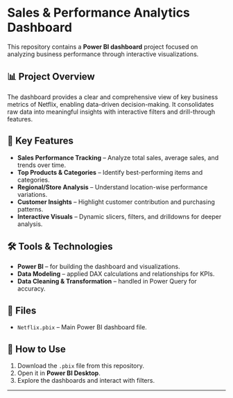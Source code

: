 # Sales & Performance Analytics Dashboard

This repository contains a **Power BI dashboard** project focused on analyzing business performance through interactive visualizations. 

## 📊 Project Overview
The dashboard provides a clear and comprehensive view of key business metrics of Netflix, enabling data-driven decision-making. It consolidates raw data into meaningful insights with interactive filters and drill-through features.

## 🔑 Key Features
- **Sales Performance Tracking** – Analyze total sales, average sales, and trends over time.
- **Top Products & Categories** – Identify best-performing items and categories.
- **Regional/Store Analysis** – Understand location-wise performance variations.
- **Customer Insights** – Highlight customer contribution and purchasing patterns.
- **Interactive Visuals** – Dynamic slicers, filters, and drilldowns for deeper analysis.

## 🛠️ Tools & Technologies
- **Power BI** – for building the dashboard and visualizations.
- **Data Modeling** – applied DAX calculations and relationships for KPIs.
- **Data Cleaning & Transformation** – handled in Power Query for accuracy.

## 📂 Files
- `Netflix.pbix` – Main Power BI dashboard file.

## 🚀 How to Use
1. Download the `.pbix` file from this repository.
2. Open it in **Power BI Desktop**.
3. Explore the dashboards and interact with filters.

---
